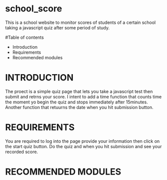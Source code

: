 # school_score
This is a school website to monitor scores of students of a certain school taking a javascript quiz after some period of study.

#Table of contents

 * Introduction
 * Requirements
 * Recommended modules


# INTRODUCTION


The proect is a simple quiz page that lets you take a javascript test then submit and retrns your score.
I intent to add a time function that counts time the moment yo begin the quiz and stops immediately after 15minutes. Another function that retuurns the date when you hit submission button.

# REQUIREMENTS
You are required to log into the page provide your information then click on the start quiz button. Do the quiz and when you hit submission and see your recorded score.  


# RECOMMENDED MODULES


